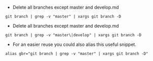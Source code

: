  - Delete all branches except master and develop.md
```
git branch | grep -v "master" | xargs git branch -D 
```
 - Delete all branches except master and develop.md
```
git branch | grep -v "master\|develop" | xargs git branch -D
```
 - For an easier reuse you could also alias this useful snippet.
```
alias gbr="git branch | grep -v "master" | xargs git branch -D"
```
